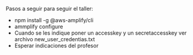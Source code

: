 Pasos a seguir para seguir el taller:

- npm install -g @aws-amplify/cli
- ammplify configure
- Cuando se les indique poner un accesskey y un secretaccesskey ver archivo new_user_credentias.txt
- Esperar indicaciones del profesor